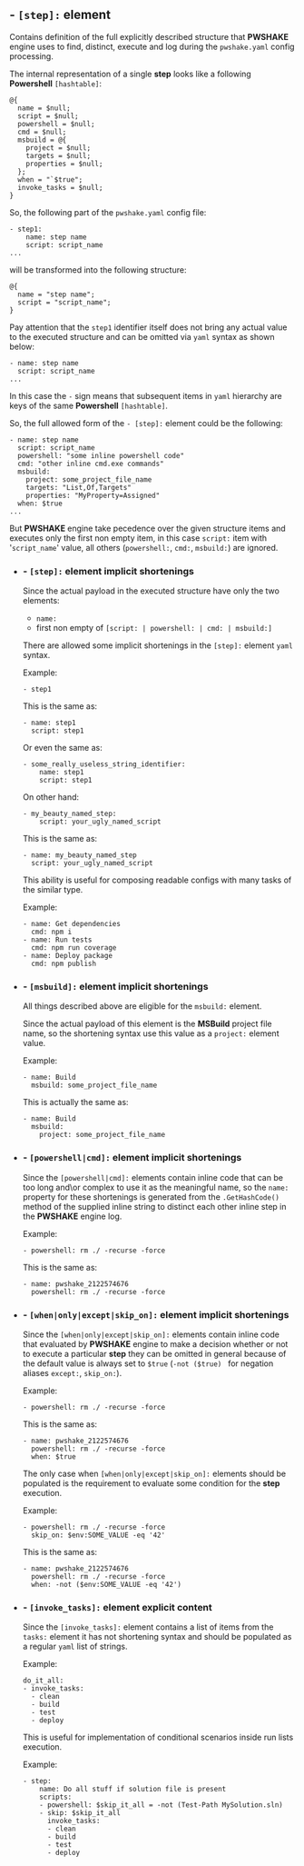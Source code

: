 ## - `[step]:` **element**

Contains definition of the full explicitly described structure that **PWSHAKE** engine uses to find, distinct, execute and log during the `pwshake.yaml` config processing.

The internal representation of a single **step** looks like a following **Powershell** `[hashtable]`:
```
@{
  name = $null;
  script = $null;
  powershell = $null;
  cmd = $null;
  msbuild = @{
    project = $null;
    targets = $null;
    properties = $null;
  };
  when = "`$true";
  invoke_tasks = $null;
}
```

So, the following part of the `pwshake.yaml` config file:
```
- step1:
    name: step name
    script: script_name
...
```
will be transformed into the following structure:
```
@{
  name = "step name";
  script = "script_name";
}
```
Pay attention that the `step1` identifier itself does not bring any actual value to the executed structure and can be omitted via `yaml` syntax as shown below:
```
- name: step name
  script: script_name
...
```
In this case the `-` sign means that subsequent items in `yaml` hierarchy are keys of the same **Powershell** `[hashtable]`.

So, the full allowed form of the `- [step]:` element could be the following:
```
- name: step name
  script: script_name
  powershell: "some inline powershell code"
  cmd: "other inline cmd.exe commands"
  msbuild:
    project: some_project_file_name
    targets: "List,Of,Targets"
    properties: "MyProperty=Assigned"
  when: $true
...
```
But **PWSHAKE** engine take pecedence over the given structure items and executes only the first non empty item, in this case `script:` item with '`script_name`' value, all others (`powershell:`, `cmd:`, `msbuild:`) are ignored.

* ### - `[step]:` element implicit shortenings
  Since the actual payload in the executed structure have only the two elements:
  * `name:`
  * first non empty of `[script: | powershell: | cmd: | msbuild:]`

  There are allowed some implicit shortenings in the `[step]:` element `yaml` syntax.

  Example:
  ```
  - step1
  ```
  This is the same as:
  ```
  - name: step1
    script: step1
  ```
  Or even the same as:
  ```
  - some_really_useless_string_identifier:
      name: step1
      script: step1
  ```
  On other hand:
  ```
  - my_beauty_named_step:
      script: your_ugly_named_script
  ```
  This is the same as:
  ```
  - name: my_beauty_named_step
    script: your_ugly_named_script
  ```
  This ability is useful for composing readable configs with many tasks of the similar type.

  Example:
  ```
  - name: Get dependencies
    cmd: npm i
  - name: Run tests
    cmd: npm run coverage
  - name: Deploy package
    cmd: npm publish
  ```
  
* ### - `[msbuild]:` element implicit shortenings
  All things described above are eligible for the `msbuild:` element.


  Since the actual payload of this element is the **MSBuild** project file name, so the shortening syntax use this value as a `project:` element value.

  Example:
  ```
  - name: Build
    msbuild: some_project_file_name
  ```
  This is actually the same as:
  ```
  - name: Build
    msbuild:
      project: some_project_file_name
  ```

* ### - `[powershell|cmd]:` element implicit shortenings
  Since the `[powershell|cmd]:` elements contain inline code that can be too long and\or complex to use it as the meaningful name, so the `name:` property for these shortenings is generated from the `.GetHashCode()` method of the supplied inline string to distinct each other inline step  in the **PWSHAKE** engine log.

  Example:
  ```
  - powershell: rm ./ -recurse -force
  ```
  This is the same as:
  ```
  - name: pwshake_2122574676
    powershell: rm ./ -recurse -force
  ```

* ### - `[when|only|except|skip_on]:` element implicit shortenings
  Since the `[when|only|except|skip_on]:` elements contain inline code that evaluated by **PWSHAKE** engine to make a decision whether or not to execute a particular **step** they can be omitted in general because of the default value is always set to `$true` (`-not ($true) ` for negation aliases `except:`, `skip_on:`).

  Example:
  ```
  - powershell: rm ./ -recurse -force
  ```
  This is the same as:
  ```
  - name: pwshake_2122574676
    powershell: rm ./ -recurse -force
    when: $true
  ```

  The only case when `[when|only|except|skip_on]:` elements should be populated is the requirement to evaluate some condition for the **step** execution.
  
  Example:
  ```
  - powershell: rm ./ -recurse -force
    skip_on: $env:SOME_VALUE -eq '42'
  ```
  This is the same as:
  ```
  - name: pwshake_2122574676
    powershell: rm ./ -recurse -force
    when: -not ($env:SOME_VALUE -eq '42')
  ```

* ### - `[invoke_tasks]:` element explicit content
  
  Since the `[invoke_tasks]:` element contains a list of items from the `tasks:` element it has not shortening syntax and should be populated as a regular `yaml` list of strings.
  
  Example:
  ```
  do_it_all:
  - invoke_tasks:
    - clean
    - build
    - test
    - deploy
  ```
  This is useful for implementation of conditional scenarios inside run lists execution.
    
  Example:
  ```
  - step:
      name: Do all stuff if solution file is present
      scripts:
      - powershell: $skip_it_all = -not (Test-Path MySolution.sln)
      - skip: $skip_it_all
        invoke_tasks:
        - clean
        - build
        - test
        - deploy
  ```

